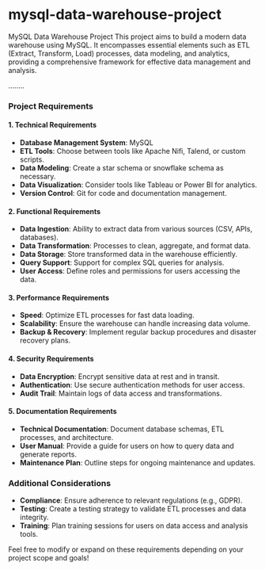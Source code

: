 # mysql-data-warehouse-project
MySQL Data Warehouse Project
This project aims to build a modern data warehouse using MySQL. It encompasses essential elements such as ETL (Extract, Transform, Load) processes, data modeling, and analytics, providing a comprehensive framework for effective data management and analysis.

........

### Project Requirements

#### 1. **Technical Requirements**
   - **Database Management System**: MySQL
   - **ETL Tools**: Choose between tools like Apache Nifi, Talend, or custom scripts.
   - **Data Modeling**: Create a star schema or snowflake schema as necessary.
   - **Data Visualization**: Consider tools like Tableau or Power BI for analytics.
   - **Version Control**: Git for code and documentation management.

#### 2. **Functional Requirements**
   - **Data Ingestion**: Ability to extract data from various sources (CSV, APIs, databases).
   - **Data Transformation**: Processes to clean, aggregate, and format data.
   - **Data Storage**: Store transformed data in the warehouse efficiently.
   - **Query Support**: Support for complex SQL queries for analysis.
   - **User Access**: Define roles and permissions for users accessing the data.

#### 3. **Performance Requirements**
   - **Speed**: Optimize ETL processes for fast data loading.
   - **Scalability**: Ensure the warehouse can handle increasing data volume.
   - **Backup & Recovery**: Implement regular backup procedures and disaster recovery plans.

#### 4. **Security Requirements**
   - **Data Encryption**: Encrypt sensitive data at rest and in transit.
   - **Authentication**: Use secure authentication methods for user access.
   - **Audit Trail**: Maintain logs of data access and transformations.

#### 5. **Documentation Requirements**
   - **Technical Documentation**: Document database schemas, ETL processes, and architecture.
   - **User Manual**: Provide a guide for users on how to query data and generate reports.
   - **Maintenance Plan**: Outline steps for ongoing maintenance and updates.

### Additional Considerations
- **Compliance**: Ensure adherence to relevant regulations (e.g., GDPR).
- **Testing**: Create a testing strategy to validate ETL processes and data integrity.
- **Training**: Plan training sessions for users on data access and analysis tools.

Feel free to modify or expand on these requirements depending on your project scope and goals!
